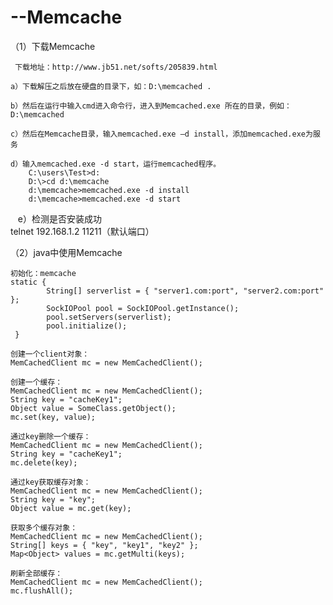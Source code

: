# --Memcache
（1）下载Memcache

     下载地址：http://www.jb51.net/softs/205839.html
     
    a）下载解压之后放在硬盘的目录下，如：D:\memcached . 
    
    b）然后在运行中输入cmd进入命令行，进入到Memcached.exe 所在的目录，例如：D:\memcached
    
    c）然后在Memcache目录，输入memcached.exe –d install，添加memcached.exe为服务
    
    d）输入memcached.exe -d start，运行memcached程序。
        C:\users\Test>d:
        D:\>cd d:\memcache
        d:\memcache>memcached.exe -d install
        d:\memcache>memcached.exe -d start
        
    e）检测是否安装成功  
        telnet 192.168.1.2 11211（默认端口）
       
（2）java中使用Memcache

    初始化：memcache 
    static {  
            String[] serverlist = { "server1.com:port", "server2.com:port" };  
            SockIOPool pool = SockIOPool.getInstance();  
            pool.setServers(serverlist);  
            pool.initialize();  
     }  

    创建一个client对象： 
    MemCachedClient mc = new MemCachedClient();  

    创建一个缓存： 
    MemCachedClient mc = new MemCachedClient();  
    String key = "cacheKey1";  
    Object value = SomeClass.getObject();  
    mc.set(key, value);  

    通过key删除一个缓存： 
    MemCachedClient mc = new MemCachedClient();  
    String key = "cacheKey1";  
    mc.delete(key);  

    通过key获取缓存对象： 
    MemCachedClient mc = new MemCachedClient();  
    String key = "key";  
    Object value = mc.get(key);  

    获取多个缓存对象： 
    MemCachedClient mc = new MemCachedClient();  
    String[] keys = { "key", "key1", "key2" };  
    Map<Object> values = mc.getMulti(keys);  

    刷新全部缓存： 
    MemCachedClient mc = new MemCachedClient();  
    mc.flushAll(); 

